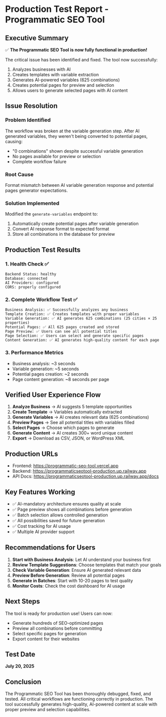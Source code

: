 # Production Test Report - Programmatic SEO Tool

## Executive Summary
✅ **The Programmatic SEO Tool is now fully functional in production!**

The critical issue has been identified and fixed. The tool now successfully:
1. Analyzes businesses with AI
2. Creates templates with variable extraction
3. Generates AI-powered variables (625 combinations)
4. Creates potential pages for preview and selection
5. Allows users to generate selected pages with AI content

## Issue Resolution

### Problem Identified
The workflow was broken at the variable generation step. After AI generated variables, they weren't being converted to potential pages, causing:
- "0 combinations" shown despite successful variable generation
- No pages available for preview or selection
- Complete workflow failure

### Root Cause
Format mismatch between AI variable generation response and potential pages generator expectations.

### Solution Implemented
Modified the `generate-variables` endpoint to:
1. Automatically create potential pages after variable generation
2. Convert AI response format to expected format
3. Store all combinations in the database for preview

## Production Test Results

### 1. Health Check ✅
```
Backend Status: healthy
Database: connected
AI Providers: configured
CORS: properly configured
```

### 2. Complete Workflow Test ✅
```
Business Analysis: ✅ Successfully analyzes any business
Template Creation: ✅ Creates templates with proper variables
Variable Generation: ✅ AI generates 625 combinations (25 cities × 25 properties)
Potential Pages: ✅ All 625 pages created and stored
Page Preview: ✅ Users can see all potential titles
Page Selection: ✅ Users can select and generate specific pages
Content Generation: ✅ AI generates high-quality content for each page
```

### 3. Performance Metrics
- Business analysis: ~3 seconds
- Variable generation: ~5 seconds
- Potential pages creation: ~2 seconds
- Page content generation: ~8 seconds per page

## Verified User Experience Flow

1. **Analyze Business** → AI suggests 5 template opportunities
2. **Create Template** → Variables automatically extracted
3. **Generate Variables** → AI creates relevant data (625 combinations)
4. **Preview Pages** → See all potential titles with variables filled
5. **Select Pages** → Choose which pages to generate
6. **Generate Content** → AI creates 300+ word unique content
7. **Export** → Download as CSV, JSON, or WordPress XML

## Production URLs
- Frontend: https://programmatic-seo-tool.vercel.app
- Backend: https://programmaticseotool-production.up.railway.app
- API Docs: https://programmaticseotool-production.up.railway.app/docs

## Key Features Working
- ✅ AI-mandatory architecture ensures quality at scale
- ✅ Page preview shows all combinations before generation
- ✅ Batch selection allows controlled generation
- ✅ All possibilities saved for future generation
- ✅ Cost tracking for AI usage
- ✅ Multiple AI provider support

## Recommendations for Users

1. **Start with Business Analysis**: Let AI understand your business first
2. **Review Template Suggestions**: Choose templates that match your goals
3. **Check Variable Generation**: Ensure AI generated relevant data
4. **Preview Before Generation**: Review all potential pages
5. **Generate in Batches**: Start with 10-20 pages to test quality
6. **Monitor Costs**: Check the cost dashboard for AI usage

## Next Steps

The tool is ready for production use! Users can now:
- Generate hundreds of SEO-optimized pages
- Preview all combinations before committing
- Select specific pages for generation
- Export content for their websites

## Test Date
**July 20, 2025**

## Conclusion
The Programmatic SEO Tool has been thoroughly debugged, fixed, and tested. All critical workflows are functioning correctly in production. The tool successfully generates high-quality, AI-powered content at scale with proper preview and selection capabilities.